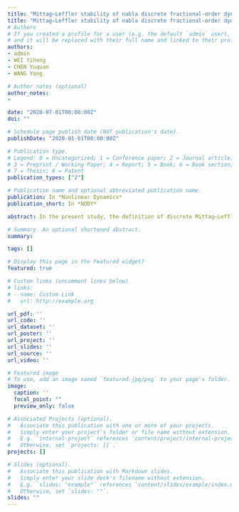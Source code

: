 ```yaml
---
title: "Mittag–Leffler stability of nabla discrete fractional-order dynamic systems"
title: "Mittag–Leffler stability of nabla discrete fractional-order dynamic systems"
# Authors
# If you created a profile for a user (e.g. the default `admin` user), write the username (folder name) here 
# and it will be replaced with their full name and linked to their profile.
authors:
- admin
- WEI Yiheng
- CHEN Yuquan
- WANG Yong

# Author notes (optional)
author_notes:
-

date: "2020-07-01T00:00:00Z"
doi: ""

# Schedule page publish date (NOT publication's date).
publishDate: "2020-01-01T00:00:00Z"

# Publication type.
# Legend: 0 = Uncategorized; 1 = Conference paper; 2 = Journal article;
# 3 = Preprint / Working Paper; 4 = Report; 5 = Book; 6 = Book section;
# 7 = Thesis; 8 = Patent
publication_types: ["2"]

# Publication name and optional abbreviated publication name.
publication: In *Nonlinear Dynamics*
publication_short: In *NODY*

abstract: In the present study, the definition of discrete Mittag–Leffler stability is derived to characterize convergence rule of the pseudostates for nabla discrete fractional-order dynamic systems. Applying the Lyapunov stability theory, some new criteria are proposed to determine asymptotic stability of the zero equilibrium. In addition, by applying fractional comparison principle, the results are extended from Caputo discrete fractional-order systems to Riemann–Liouville systems. Moreover, a useful inequality is proposed to further improve the availability of the presented methods. Finally, some meticulously designed simulations are provided to verify the correctness and practicability of the elaborated stability notions.

# Summary. An optional shortened abstract.
summary:

tags: []

# Display this page in the Featured widget?
featured: true

# Custom links (uncomment lines below)
# links:
# - name: Custom Link
#   url: http://example.org

url_pdf: ''
url_code: ''
url_dataset: ''
url_poster: ''
url_project: ''
url_slides: ''
url_source: ''
url_video: ''

# Featured image
# To use, add an image named `featured.jpg/png` to your page's folder. 
image:
  caption: ''
  focal_point: ""
  preview_only: false

# Associated Projects (optional).
#   Associate this publication with one or more of your projects.
#   Simply enter your project's folder or file name without extension.
#   E.g. `internal-project` references `content/project/internal-project/index.md`.
#   Otherwise, set `projects: []`.
projects: []

# Slides (optional).
#   Associate this publication with Markdown slides.
#   Simply enter your slide deck's filename without extension.
#   E.g. `slides: "example"` references `content/slides/example/index.md`.
#   Otherwise, set `slides: ""`.
slides: ""
---
```

